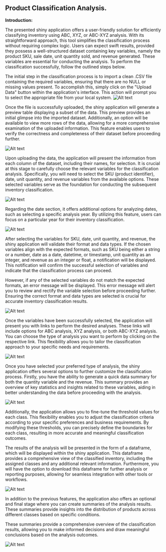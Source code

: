 ## Product Classification Analysis.

**Introduction:**

The presented shiny application offers a user-friendly solution for efficiently classifying inventory using ABC, XYZ, or ABC-XYZ analysis. With its straightforward approach, this tool simplifies the classification process without requiring complex logic. Users can expect swift results, provided they possess a well-structured dataset containing key variables, namely the product SKU, sale date, unit quantity sold, and revenue generated. These variables are essential for conducting the analysis. To perform the classification successfully, follow the outlined steps below.

The initial step in the classification process is to import a clean .CSV file containing the required variables, ensuring that there are no NULL or missing values present. To accomplish this, simply click on the "Upload Data" button within the application's interface. This action will prompt you to select the appropriate file from your local system.
![Alt text](app-images/data-upload.png)

Once the file is successfully uploaded, the shiny application will generate a preview table displaying a subset of the data. This preview provides an initial glimpse into the imported dataset. Additionally, an option will be available to view more rows of the data, allowing for a more comprehensive examination of the uploaded information. This feature enables users to verify the correctness and completeness of their dataset before proceeding further.

![Alt text](app-images/data-upload-info.png)

Upon uploading the data, the application will present the information from each column of the dataset, including their names, for selection. It is crucial at this stage to carefully choose the relevant variables for the classification analysis. Specifically, you will need to select the SKU (product identifier), date, unit quantity, and revenue variables from the available options. These selected variables serve as the foundation for conducting the subsequent inventory classification.

![Alt text](app-images/variable-selection.png)

Regarding the date section, it offers additional options for analyzing dates, such as selecting a specific analysis year. By utilizing this feature, users can focus on a particular year for their inventory classification.

![Alt text](app-images/date-summary.png)

After selecting the variables for SKU, date, unit quantity, and revenue, the shiny application will validate their format and data types. If the chosen variables align with the expected formats, such as SKU being either a string or a number, date as a date, datetime, or timestamp, unit quantity as an integer, and revenue as an integer or float, a notification will be displayed. This notification will confirm the successful selection of variables and indicate that the classification process can proceed.

However, if any of the selected variables do not match the expected formats, an error message will be displayed. This error message will alert you to review and rectify the variable selection before proceeding further. Ensuring the correct format and data types are selected is crucial for accurate inventory classification results.

![Alt text](app-images/variable-selection-error.png)

Once the variables have been successfully selected, the application will present you with links to perform the desired analyses. These links will include options for ABC analysis, XYZ analysis, or both ABC-XYZ analysis. You can choose the type of analysis you want to perform by clicking on the respective link. This flexibility allows you to tailor the classification approach to your specific needs and requirements.


![Alt text](app-images/analysis-type.png)

Once you have selected your preferred type of analysis, the shiny application offers several options to further customize the classification process. Firstly, you have the ability to generate a quick data summary for both the quantity variable and the revenue. This summary provides an overview of key statistics and insights related to these variables, aiding in better understanding the data before proceeding with the analysis.

![Alt text](app-images/variable-summary.png)

Additionally, the application allows you to fine-tune the threshold values for each class. This flexibility enables you to adjust the classification criteria according to your specific preferences and business requirements. By modifying these thresholds, you can precisely define the boundaries for each class, resulting in more accurate and meaningful classification outcomes.

The results of the analysis will be presented in the form of a dataframe, which will be displayed within the shiny application. This dataframe provides a comprehensive view of the classified inventory, including the assigned classes and any additional relevant information. Furthermore, you will have the option to download this dataframe for further analysis or reporting purposes, allowing for seamless integration with other tools or workflows.

![Alt text](app-images/analysis-output.png)

In addition to the previous features, the application also offers an optional and final stage where you can create summaries of the analysis results. These summaries provide insights into the distribution of products across different classes based on specific conditions.

These summaries provide a comprehensive overview of the classification results, allowing you to make informed decisions and draw meaningful conclusions based on the analysis outcomes.

![Alt text](app-images/classification-summary.png)

